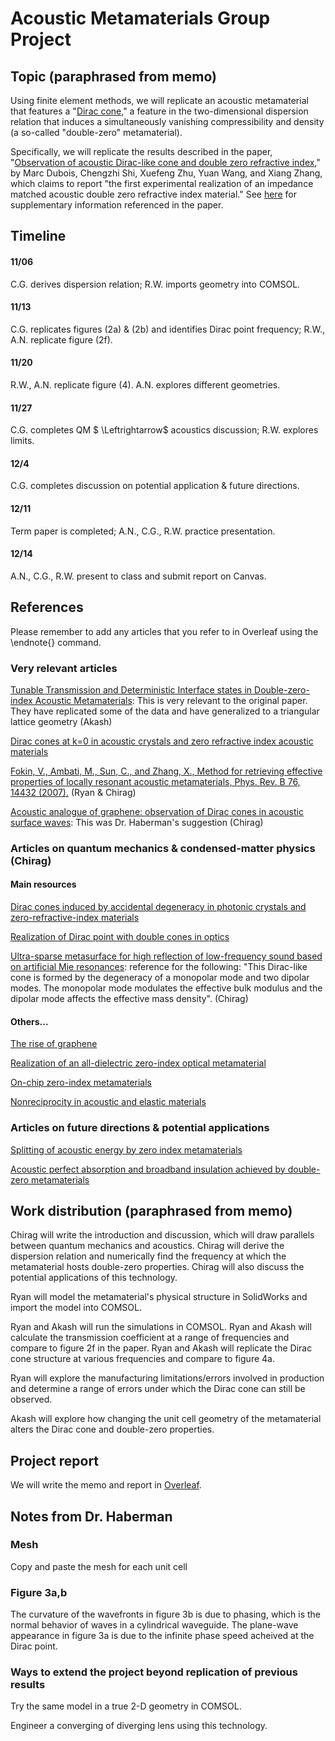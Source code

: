 # Acoustic Metamaterials Group Project

 
## Topic (paraphrased from memo)

Using finite element methods, we will replicate an acoustic metamaterial that features a "[Dirac cone](https://en.wikipedia.org/wiki/Dirac_cone)," a feature in the two-dimensional dispersion relation that induces a simultaneously vanishing compressibility and density (a so-called "double-zero" metamaterial). 

Specifically, we will replicate the results described in the paper, "[Observation of acoustic Dirac-like cone and double
zero refractive index](https://cpb-us-w2.wpmucdn.com/sites.gatech.edu/dist/0/833/files/2018/09/Observation-of-acoustic-Dirac-like-cone-and-double.pdf)," by Marc Dubois, Chengzhi Shi, Xuefeng Zhu, Yuan Wang, and Xiang Zhang, which claims to report "the first experimental realization of an impedance matched acoustic double zero refractive index material." See [here](https://www.nature.com/articles/ncomms14871#Sec11) for supplementary information referenced in the paper.


## Timeline

#### 11/06 
C.G. derives dispersion relation; R.W. imports geometry into COMSOL.

#### 11/13 
C.G. replicates figures (2a) \& (2b) and identifies Dirac point frequency; R.W., A.N. replicate figure (2f).

#### 11/20 
R.W., A.N. replicate figure (4). A.N. explores different geometries.

#### 11/27
C.G. completes QM $	\Leftrightarrow$ acoustics discussion; R.W. explores limits.

#### 12/4
C.G. completes discussion on potential application \& future directions.    

#### 12/11
Term paper is completed; A.N., C.G., R.W. practice presentation.

#### 12/14
A.N., C.G., R.W. present to class and submit report on Canvas.
 
 
 
 
## References

Please remember to add any articles that you refer to in Overleaf using the \endnote{} command.
### Very relevant articles 

[Tunable Transmission and Deterministic Interface states in Double-zero-index Acoustic Metamaterials](https://www.nature.com/articles/s41598-018-24773-6): This is very relevant to the original paper. They have replicated some of the data and have generalized to a triangular lattice geometry (Akash)

[Dirac cones at k=0 in acoustic crystals and zero
refractive index acoustic materials](https://www.nature.com/articles/nmat3030)


[Fokin, V., Ambati, M., Sun, C., and Zhang, X., Method for retrieving effective
properties of locally resonant acoustic metamaterials, Phys. Rev. B 76, 14432 (2007).](http://xlab.me.berkeley.edu/pdf/10.1103_PhysRevB.76.144302.pdf) (Ryan & Chirag)


[Acoustic analogue of graphene: observation of Dirac cones in acoustic surface waves](https://journals-aps-org.ezproxy.lib.utexas.edu/prl/pdf/10.1103/PhysRevLett.108.174301): This was Dr. Haberman's suggestion (Chirag) 



### Articles on quantum mechanics & condensed-matter physics (Chirag)
#### Main resources

[Dirac cones induced by accidental degeneracy in photonic crystals and zero-refractive-index materials](https://www.nature.com/articles/nmat3030)


[Realization of Dirac point with
double cones in optics](https://www.osapublishing.org/DirectPDFAccess/3E08FA9E-23C6-4A1B-80FC6BD5A8C88CB3_179450/ol-34-10-1510.pdf?da=1&id=179450&seq=0&mobile=no)

[Ultra-sparse metasurface for high reflection of low-frequency sound based on artificial Mie resonances](https://www.nature.com/articles/nmat4393#citeas): reference for the following: "This Dirac-like cone is formed by the degeneracy of a monopolar mode and two dipolar modes. The monopolar mode modulates the effective bulk modulus and the dipolar mode affects the effective mass density". (Chirag)

#### Others...

[The rise of graphene](https://www.nature.com/articles/nmat1849)

[Realization of an all-dielectric zero-index optical metamaterial
](https://www.nature.com/articles/nphoton.2013.214/)

[On-chip zero-index metamaterials](https://www.nature.com/articles/nphoton.2015.198)

[Nonreciprocity in acoustic and elastic
materials](https://www.nature.com/articles/s41578-020-0206-0)

### Articles on future directions & potential applications

[Splitting of acoustic energy by zero index metamaterials](https://doi.org/10.1016/j.physleta.2015.07.003)

[Acoustic perfect absorption and broadband insulation achieved by double-zero metamaterials](https://aip-scitation-org.ezproxy.lib.utexas.edu/doi/10.1063/1.5018180)
 
 

## Work distribution (paraphrased from memo)
Chirag will write the introduction and discussion, which will draw parallels between quantum mechanics and acoustics. Chirag will derive the dispersion relation and numerically find the frequency at which the metamaterial hosts double-zero properties. Chirag will also discuss the potential applications of this technology.

Ryan will model the metamaterial's physical structure in SolidWorks and import the model into COMSOL. 

Ryan and Akash will run the simulations in COMSOL. Ryan and Akash will calculate the transmission coefficient at a range of frequencies and compare to figure 2f in the paper. Ryan and Akash will replicate the Dirac cone structure at various frequencies and compare to figure 4a. 

Ryan will explore the manufacturing limitations/errors involved in production and determine a range of errors under which the Dirac cone can still be observed.

Akash will explore how changing the unit cell geometry of the metamaterial alters the Dirac cone and double-zero properties.

## Project report
We will write the memo and report in [Overleaf](https://www.overleaf.com/8569867689cdpfgzhjqvpq).

## Notes from Dr. Haberman

### Mesh
Copy and paste the mesh for each unit cell

### Figure 3a,b
The curvature of the wavefronts in figure 3b is due to phasing, which is the normal behavior of waves in a cylindrical waveguide. The plane-wave appearance in figure 3a is due to the infinite phase speed acheived at the Dirac point. 

### Ways to extend the project beyond replication of previous results

Try the same model in a true 2-D geometry in COMSOL.

Engineer a converging of diverging lens using this technology.

